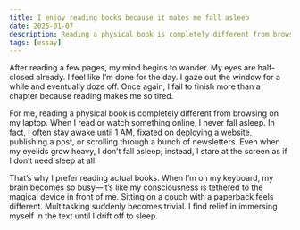```yaml
---
title: I enjoy reading books because it makes me fall asleep
date: 2025-01-07
description: Reading a physical book is completely different from browsing on my laptop.
tags: [essay]
---
```


After reading a few pages, my mind begins to wander. My eyes are half-closed already. I feel like I’m done for the day. I gaze out the window for a while and eventually doze off. Once again, I fail to finish more than a chapter because reading makes me so tired.

For me, reading a physical book is completely different from browsing on my laptop. When I read or watch something online, I never fall asleep. In fact, I often stay awake until 1 AM, fixated on deploying a website, publishing a post, or scrolling through a bunch of newsletters. Even when my eyelids grow heavy, I don’t fall asleep; instead, I stare at the screen as if I don’t need sleep at all.

That’s why I prefer reading actual books. When I’m on my keyboard, my brain becomes so busy—it’s like my consciousness is tethered to the magical device in front of me. Sitting on a couch with a paperback feels different. Multitasking suddenly becomes trivial. I find relief in immersing myself in the text until I drift off to sleep.